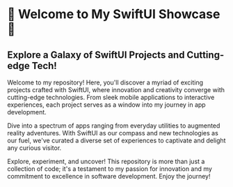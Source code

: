 # 🚀 Welcome to My SwiftUI Showcase 📱
## Explore a Galaxy of SwiftUI Projects and Cutting-edge Tech!

Welcome to my repository! Here, you'll discover a myriad of exciting projects crafted with SwiftUI, where innovation and creativity converge with cutting-edge technologies. From sleek mobile applications to interactive experiences, each project serves as a window into my journey in app development.

Dive into a spectrum of apps ranging from everyday utilities to augmented reality adventures. With SwiftUI as our compass and new technologies as our fuel, we've curated a diverse set of experiences to captivate and delight any curious visitor.

Explore, experiment, and uncover! This repository is more than just a collection of code; it's a testament to my passion for innovation and my commitment to excellence in software development. Enjoy the journey!
